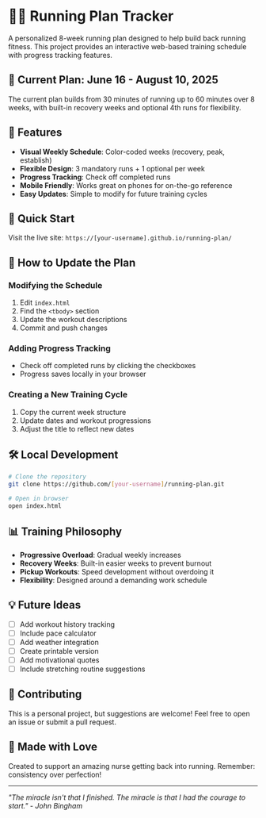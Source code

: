 # 🏃‍♀️ Running Plan Tracker

A personalized 8-week running plan designed to help build back running fitness. This project provides an interactive web-based training schedule with progress tracking features.

## 📅 Current Plan: June 16 - August 10, 2025

The current plan builds from 30 minutes of running up to 60 minutes over 8 weeks, with built-in recovery weeks and optional 4th runs for flexibility.

## 🌟 Features

- **Visual Weekly Schedule**: Color-coded weeks (recovery, peak, establish)
- **Flexible Design**: 3 mandatory runs + 1 optional per week
- **Progress Tracking**: Check off completed runs
- **Mobile Friendly**: Works great on phones for on-the-go reference
- **Easy Updates**: Simple to modify for future training cycles

## 🚀 Quick Start

Visit the live site: `https://[your-username].github.io/running-plan/`

## 📝 How to Update the Plan

### Modifying the Schedule
1. Edit `index.html`
2. Find the `<tbody>` section
3. Update the workout descriptions
4. Commit and push changes

### Adding Progress Tracking
- Check off completed runs by clicking the checkboxes
- Progress saves locally in your browser

### Creating a New Training Cycle
1. Copy the current week structure
2. Update dates and workout progressions
3. Adjust the title to reflect new dates

## 🛠️ Local Development

```bash
# Clone the repository
git clone https://github.com/[your-username]/running-plan.git

# Open in browser
open index.html
```

## 📊 Training Philosophy

- **Progressive Overload**: Gradual weekly increases
- **Recovery Weeks**: Built-in easier weeks to prevent burnout
- **Pickup Workouts**: Speed development without overdoing it
- **Flexibility**: Designed around a demanding work schedule

## 💡 Future Ideas

- [ ] Add workout history tracking
- [ ] Include pace calculator
- [ ] Add weather integration
- [ ] Create printable version
- [ ] Add motivational quotes
- [ ] Include stretching routine suggestions

## 🤝 Contributing

This is a personal project, but suggestions are welcome! Feel free to open an issue or submit a pull request.

## 💝 Made with Love

Created to support an amazing nurse getting back into running. Remember: consistency over perfection!

---

*"The miracle isn't that I finished. The miracle is that I had the courage to start." - John Bingham*